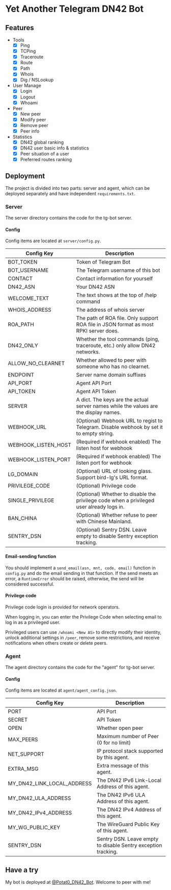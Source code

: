 # Yet Another Telegram DN42 Bot

## Features

- Tools
  - [x] Ping
  - [x] TCPing
  - [x] Traceroute
  - [x] Route
  - [x] Path
  - [x] Whois
  - [x] Dig / NSLookup
- User Manage
  - [x] Login
  - [x] Logout
  - [x] Whoami
- Peer
  - [x] New peer
  - [x] Modify peer
  - [x] Remove peer
  - [x] Peer info
- Statistics
  - [x] DN42 global ranking
  - [x] DN42 user basic info & statistics
  - [x] Peer situation of a user
  - [x] Preferred routes ranking

## Deployment

The project is divided into two parts: server and agent, which can be deployed separately and have independent `requirements.txt`.

### Server

The server directory contains the code for the tg-bot server.

#### Config

Config items are located at `server/config.py`.

| Config Key          | Description                                                                              |
| ------------------- | ---------------------------------------------------------------------------------------- |
| BOT_TOKEN           | Token of Telegram Bot                                                                    |
| BOT_USERNAME        | The Telegram username of this bot                                                        |
| CONTACT             | Contact information for yourself                                                         |
| DN42_ASN            | Your DN42 ASN                                                                            |
| WELCOME_TEXT        | The text shows at the top of /help command                                               |
| WHOIS_ADDRESS       | The address of whois server                                                              |
| ROA_PATH            | The path of ROA file. Only support ROA file in JSON format as most RPKI server does.     |
| DN42_ONLY           | Whether the tool commands (ping, traceroute, etc.) only allow DN42 networks.             |
| ALLOW_NO_CLEARNET   | Whether allowed to peer with someone who has no clearnet.                                |
| ENDPOINT            | Server name domain suffixes                                                              |
| API_PORT            | Agent API Port                                                                           |
| API_TOKEN           | Agent API Token                                                                          |
| SERVER              | A dict. The keys are the actual server names while the values are the display names.     |
| WEBHOOK_URL         | (Optional) Webhook URL to regist to Telegram. Disable webhook by set it to empty string. |
| WEBHOOK_LISTEN_HOST | (Required if webhook enabled) The listen host for webhook                                |
| WEBHOOK_LISTEN_PORT | (Required if webhook enabled) The listen port for webhook                                |
| LG_DOMAIN           | (Optional) URL of looking glass. Support bird-lg's URL format.                           |
| PRIVILEGE_CODE      | (Optional) Privilege code                                                                |
| SINGLE_PRIVILEGE    | (Optional) Whether to disable the privilege code when a privileged user already logs in. |
| BAN_CHINA           | (Optional) Whether refuse to peer with Chinese Mainland.                                 |
| SENTRY_DSN          | (Optional) Sentry DSN. Leave empty to disable Sentry exception tracking.                 |

#### Email-sending function

You should implement a `send_email(asn, mnt, code, email)` function in `config.py` and do the email sending in that function. If the send meets an error, a `RuntimeError` should be raised, otherwise, the send will be considered successful.

#### Privilege code

Privilege code login is provided for network operators.

When logging in, you can enter the Privilege Code when selecting email to log in as a privileged user.

Privileged users can use `/whoami <New AS>` to directly modify their identity, unlock additional settings in `/peer`, remove some restrictions, and receive notifications when others create or delete peers.

### Agent

The agent directory contains the code for the "agent" for tg-bot server.

#### Config

Config items are located at `agent/agent_config.json`.

| Config Key                 | Description                                                   |
| -------------------------- | ------------------------------------------------------------- |
| PORT                       | API Port                                                      |
| SECRET                     | API Token                                                     |
| OPEN                       | Whether open peer                                             |
| MAX_PEERS                  | Maximum number of Peer (0 for no limit)                       |
| NET_SUPPORT                | IP protocol stack supported by this agent.                    |
| EXTRA_MSG                  | Extra message of this agent.                                  |
| MY_DN42_LINK_LOCAL_ADDRESS | The DN42 IPv6 Link-Local Address of this agent.               |
| MY_DN42_ULA_ADDRESS        | The DN42 IPv6 ULA Address of this agent.                      |
| MY_DN42_IPv4_ADDRESS       | The DN42 IPv4 Address of this agent.                          |
| MY_WG_PUBLIC_KEY           | The WireGuard Public Key of this agent.                       |
| SENTRY_DSN                 | Sentry DSN. Leave empty to disable Sentry exception tracking. |

## Have a try

My bot is deployed at [@Potat0_DN42_Bot](https://t.me/Potat0_DN42_Bot). Welcome to peer with me!
